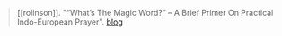 > [[rolinson]]. "“What’s The Magic Word?” – A Brief Primer On Practical Indo-European Prayer". [blog](https://aryaakasha.com/2019/09/06/whats-the-magic-word-a-brief-primer-on-practical-indo-european-prayer/)